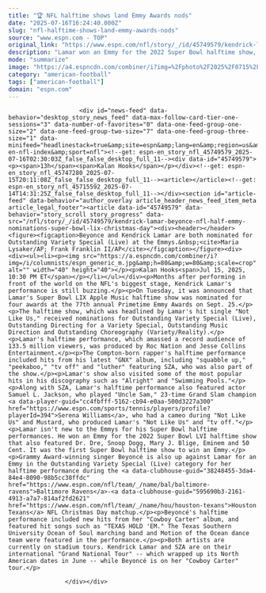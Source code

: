 ```yaml
---
title: "🏆 NFL halftime shows land Emmy Awards nods"
date: "2025-07-16T16:24:40.000Z"
slug: "nfl-halftime-shows-land-emmy-awards-nods"
source: "www.espn.com - TOP"
original_link: "https://www.espn.com/nfl/story/_/id/45749579/kendrick-lamar-beyonce-nfl-half-emmy-nominations-super-bowl-lix-christmas-day"
description: "Lamar won an Emmy for the 2022 Super Bowl halftime show, and Beyoncé is still eyeing her first win."
mode: "summarize"
image: "https://a4.espncdn.com/combiner/i?img=%2Fphoto%2F2025%2F0715%2Fbeyonce%2Dkendrick16x9.jpg"
category: "american-football"
tags: ["american-football"]
domain: "espn.com"
---
```

<div id="readability-page-1" class="page"><div id="pane-main" tabindex="-1">

                        <div id="news-feed" data-behavior="desktop_story_news_feed" data-max-follow-card-tier-one-sessions="3" data-number-of-favorites="0" data-one-feed-group-one-size="2" data-one-feed-group-two-size="7" data-one-feed-group-three-size="1" data-minifeed="headlinestack=true&amp;site=espn&amp;lang=en&amp;region=us&amp;pubkey=espn-en-nfl-index&amp;sport=nfl"><!--get: espn-en_story_nfl_45749579_2025-07-16T02:30:03Z_false_false_desktop_full_11--><div data-id="45749579"><p><span>13h</span><span>Kalan Hooks</span></p></div><!--get: espn-en_story_nfl_45747280_2025-07-15T20:11:08Z_false_false_desktop_full_11--><article></article><!--get: espn-en_story_nfl_45715592_2025-07-14T14:31:25Z_false_false_desktop_full_11--></div><section id="article-feed" data-behavior="author_overlay article_header_news_feed_item_meta article_legal_footer"><article data-id="45749579" data-behavior="story_scroll story_progress" data-src="/nfl/story/_/id/45749579/kendrick-lamar-beyonce-nfl-half-emmy-nominations-super-bowl-lix-christmas-day"><div><header></header><figure><figcaption>Beyonce and Kendrick Lamar are both nominated for Outstanding Variety Special (Live) at the Emmys.&nbsp;<cite>Maria Lysaker/AP; Frank Franklin II/AP</cite></figcaption></figure><div><div><ul><li><p><img src="https://a.espncdn.com/combiner/i?img=/i/columnists/espn_generic_m.jpg&amp;h=80&amp;w=80&amp;scale=crop" alt="" width="40" height="40"></p><p>Kalan Hooks<span>Jul 15, 2025, 10:30 PM ET</span></p></li></ul></div><p>Months after performing in front of the world on the NFL's biggest stage, Kendrick Lamar's performance is still buzzing.</p><p>On Tuesday, it was announced that Lamar's Super Bowl LIX Apple Music halftime show was nominated for four awards at the 77th annual Primetime Emmy Awards on Sept. 25.</p><p>The halftime show, which was headlined by Lamar's hit single "Not Like Us," received nominations for Outstanding Variety Special (Live), Outstanding Directing for a Variety Special, Outstanding Music Direction and Outstanding Choreography (Variety/Reality).</p><p>Lamar's halftime performance, which amassed a record audience of 133.5 million viewers, was produced by Roc Nation and Jesse Collins Entertainment.</p><p>The Compton-born rapper's halftime performance included hits from his latest "GNX" album, including "squabble up," "peekaboo," "tv off" and "luther" featuring SZA, who was also part of the show.</p><p>Lamar's show also visited some of the most popular hits in his discography such as "Alright" and "Swimming Pools."</p><p>Along with SZA, Lamar's halftime performance also featured actor Samuel L. Jackson, who played "Uncle Sam," 23-time Grand Slam champion <a data-player-guid="cc4fbfff-5162-cb94-e0aa-500d3227a300" href="https://www.espn.com/sports/tennis/players/profile?playerId=394">Serena Williams</a>, who had a cameo during "Not Like Us" and Mustard, who produced Lamar's "Not Like Us" and "tv off."</p><p>Lamar isn't new to the Emmys for his Super Bowl halftime performances. He won an Emmy for the 2022 Super Bowl LVI halftime show that also featured Dr. Dre, Snoop Dogg, Mary J. Blige, Eminem and 50 Cent. It was the first Super Bowl halftime show to win an Emmy.</p><p>Grammy Award-winning singer Beyoncé is also up against Lamar for an Emmy in the Outstanding Variety Special (Live) category for her halftime performance during the <a data-clubhouse-guid="38248455-3da4-84e4-8090-98b5cc38ffdc" href="https://www.espn.com/nfl/team/_/name/bal/baltimore-ravens">Baltimore Ravens</a>-<a data-clubhouse-guid="595690b3-2161-4913-a7a7-814af2fd2621" href="https://www.espn.com/nfl/team/_/name/hou/houston-texans">Houston Texans</a> NFL Christmas Day matchup.</p><p>Beyoncé's halftime performance included new hits from her "Cowboy Carter" album, and featured hit songs such as "TEXAS HOLD 'EM." The Texas Southern University Ocean of Soul marching band and Motion of the Ocean dance team were featured in the performance.</p><p>Both artists are currently on stadium tours. Kendrick Lamar and SZA are on their international "Grand National Tour" -- which wrapped up its North American dates in June -- while Beyoncé is on her "Cowboy Carter" tour.</p>
</div></div></article></section>

                        
                    </div></div>
